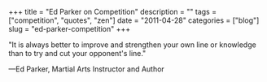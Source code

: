 +++
title = "Ed Parker on Competition"
description = ""
tags = ["competition", "quotes", "zen"]
date = "2011-04-28"
categories = ["blog"]
slug = "ed-parker-competition"
+++



  <p class="dek">"It is always better to improve and strengthen your own line or knowledge than to try and cut your opponent's line."</p>
<p>&#8212;Ed Parker, Martial Arts Instructor and Author</p>
    
  
